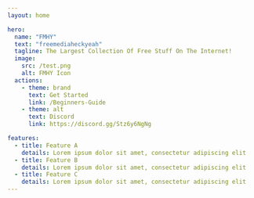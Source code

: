 ```yaml
---
layout: home

hero:
  name: "FMHY"
  text: "freemediaheckyeah"
  tagline: The Largest Collection Of Free Stuff On The Internet!
  image:
    src: /test.png
    alt: FMHY Icon
  actions:
    - theme: brand
      text: Get Started
      link: /Beginners-Guide
    - theme: alt
      text: Discord
      link: https://discord.gg/Stz6y6NgNg

features:
  - title: Feature A
    details: Lorem ipsum dolor sit amet, consectetur adipiscing elit
  - title: Feature B
    details: Lorem ipsum dolor sit amet, consectetur adipiscing elit
  - title: Feature C
    details: Lorem ipsum dolor sit amet, consectetur adipiscing elit
---
```

